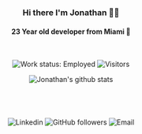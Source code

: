 <h3 align="center"> Hi there I'm Jonathan 👋🏽</h3>
<h4 align="center"> 23 Year old developer from Miami 🌴</h4>
<br />
<p align="center"> 
 <img alt="Work status: Employed" src="https://img.shields.io/badge/Employed-Yes-brightgreen.svg"/> 
 <img alt="Visitors" src="https://visitor-badge.glitch.me/badge?page_id=moralesjonathan.moralesjonathan" />
</p>
<p align="center"> 
<img alt="Jonathan's github stats" src="https://github-readme-stats.vercel.app/api?username=moralesjonathan&show_icons=true" />
 </p>
 
#
<br />

<p align="center"> 
 <img alt="Linkedin" src="https://img.shields.io/badge/Connect-Jonathan-lightgrey?logo=linkedin&style=flat-square&link=linkedin.com/in/jonmorazav"/>
  <img alt="GitHub followers" src="https://img.shields.io/github/followers/moralesjonathan?color=lightgrey&label=Follow%20Me&logo=github&style=flat-square"/>
  <img alt="Email" src="https://img.shields.io/badge/Email-moralesjonathan-lightgrey?logo=gmail&logoColor=white&style=flat-square&link=mailto:moralesjonathan@email.com"/>
</p>
